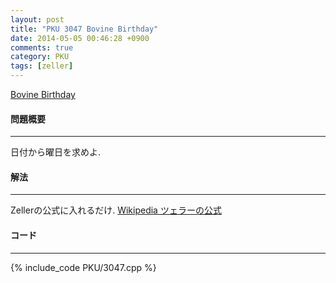 ```yaml
---
layout: post
title: "PKU 3047 Bovine Birthday"
date: 2014-05-05 00:46:28 +0900
comments: true
category: PKU
tags: [zeller]
---
```


[Bovine Birthday](http://poj.org/problem?id=3047)

#### 問題概要

****

日付から曜日を求めよ.

#### 解法

****

Zellerの公式に入れるだけ.
[Wikipedia ツェラーの公式](http://ja.wikipedia.org/wiki/%E3%83%84%E3%82%A7%E3%83%A9%E3%83%BC%E3%81%AE%E5%85%AC%E5%BC%8F)

#### コード

****

{% include_code PKU/3047.cpp %}

